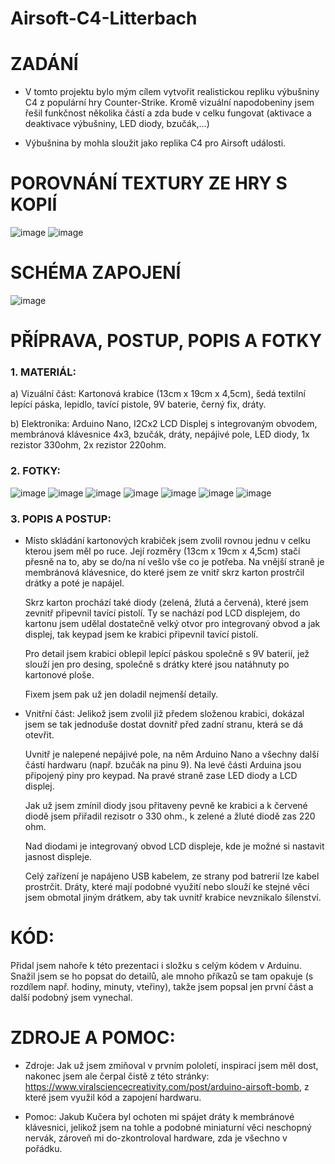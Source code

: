 # Airsoft-C4-Litterbach

# ZADÁNÍ

* V tomto projektu bylo mým cílem vytvořit realistickou repliku výbušniny C4 z populární hry Counter-Strike. Kromě vizuální napodobeniny jsem řešil funkčnost několika částí a zda bude v celku fungovat (aktivace a deaktivace výbušniny, LED diody, bzučák,…)

* Výbušnina by mohla sloužit jako replika C4 pro Airsoft události.

# POROVNÁNÍ TEXTURY ZE HRY S KOPIÍ

![image](https://cdn.discordapp.com/attachments/888092043803504730/1241105452851269732/csc4texture.png?ex=6648fd06&is=6647ab86&hm=067ca8167984efe412f07649b95a46f2cf91a2a9e66cfc23e89745a7e19c5933&) ![image](https://cdn.discordapp.com/attachments/888092043803504730/1241105452608127102/csc4irl.png?ex=6648fd06&is=6647ab86&hm=4b0224bea5126a228146ff6fdcd65305379026c8f3e8b31226050ed9bb468c19&)

# SCHÉMA ZAPOJENÍ

![image](https://cdn.discordapp.com/attachments/888092043803504730/1241111197965746218/Vystrizek.PNG?ex=66490260&is=6647b0e0&hm=255efdacc2c88dc32b3b883f21b73613d86d2d6855345c2f19b3436b2020fc10&)

# PŘÍPRAVA, POSTUP, POPIS A FOTKY

### 1. MATERIÁL:

a) Vizuální část: Kartonová krabice (13cm x 19cm x 4,5cm), šedá textilní lepící páska, lepidlo, tavící pistole, 9V baterie, černý fix, dráty.

b) Elektronika: Arduino Nano, I2Cx2 LCD Displej s integrovaným obvodem, membránová klávesnice 4x3, bzučák, dráty, nepájivé pole, LED diody, 1x rezistor 330ohm, 2x rezistor 220ohm.

### 2. FOTKY:

![image](https://cdn.discordapp.com/attachments/888092043803504730/1241114047336677437/696C6ED7-208D-45B3-A180-6A7A6C03B23C.jpg?ex=66490507&is=6647b387&hm=ac4b674562e8d82aba58c91f95b67c873da108a39783d04ee93b2276589e75d3&) ![image](https://cdn.discordapp.com/attachments/888092043803504730/1241114046971908176/182B3470-330A-43CF-B3BA-EE7E0609CBCB.jpg?ex=66490507&is=6647b387&hm=c233ab701bc1567c1ccc19e6656215cea027c9e91ddd288f062836a797491574&) ![image](https://cdn.discordapp.com/attachments/888092043803504730/1241114046694948916/C794CA2C-D8F6-43BC-BC24-CAA8A3E08781.jpg?ex=66490507&is=6647b387&hm=f68cad9c923822591a6bc8651edd53682c32d54a479d58b7b607f752c0071b50&) ![image](https://cdn.discordapp.com/attachments/888092043803504730/1241114045264826458/2E807ED2-5CFD-4A8B-A55E-A033DE5DEBFC.jpg?ex=66490507&is=6647b387&hm=0a79537ff17d04f379be5ee1bd130029c379aaf0e07db98de3c26116079d2b45&) ![image](https://cdn.discordapp.com/attachments/888092043803504730/1241114045675737088/9D60E382-7BE4-41D9-BCF8-B285F3A6BF5E.jpg?ex=66490507&is=6647b387&hm=44e41427304c992bea0daa9ef6415128029824b3cfdbd2b4c570af84c1c77a92&) ![image](https://cdn.discordapp.com/attachments/888092043803504730/1241114046057414676/84446D6F-63CD-40CD-BB98-EE4A585FA66D.jpg?ex=66490507&is=6647b387&hm=87e70b157ac641b8f5e32a92fd770edf99563c0435f8836752fb5cb9777dd32d&) ![image](https://cdn.discordapp.com/attachments/888092043803504730/1241114047735271474/AAAA7F8C-CBDB-49D3-AEE9-641A1301345C.jpg?ex=66490507&is=6647b387&hm=b1f5d3f820cc2894e1dbc0e40f24080c9fa11c052d642eefddd3a4b281287c70&)

### 3. POPIS A POSTUP:

* Místo skládání kartonových krabiček jsem zvolil rovnou jednu v celku kterou jsem měl po ruce. Její rozměry (13cm x 19cm x 4,5cm) stačí přesně na to, aby se do/na ní vešlo vše co je potřeba. Na vnější straně je membránová klávesnice, do které jsem ze vnitř skrz karton prostrčil drátky a poté je napájel. 

  Skrz karton prochází také diody (zelená, žlutá a červená), které jsem zevnitř připevnil tavící pistolí.
Ty se nachází pod LCD displejem, do kartonu jsem udělal dostatečně velký otvor pro integrovaný obvod a jak displej, tak keypad jsem ke krabici připevnil tavící pistolí.

  Pro detail jsem krabici oblepil lepící páskou společně s 9V baterií, jež slouží jen pro desing, společně s drátky které jsou natáhnuty po kartonové ploše.

  Fixem jsem pak už jen doladil nejmenší detaily.

* Vnitřní část: Jelikož jsem zvolil již předem složenou krabici, dokázal jsem se tak jednoduše dostat dovnitř před zadní stranu, která se dá otevřit.

  Uvnitř je nalepené nepájivé pole, na něm Arduino Nano a všechny další částí hardwaru (např. bzučák na pinu 9). Na levé části Arduina jsou připojený piny pro keypad. Na pravé straně zase LED diody a LCD displej. 

  Jak už jsem zmínil diody jsou přitaveny pevně ke krabici a k červené diodě jsem přiřadil rezisotr o 330 ohm., k zelené a žluté diodě zas 220 ohm.

  Nad diodami je integrovaný obvod LCD displeje, kde je možné si nastavit jasnost displeje.

  Celý zařízení je napájeno USB kabelem, ze strany pod batrerií lze kabel prostrčit. Dráty, které mají podobné využití nebo slouží ke stejné věci jsem obmotal jiným drátkem, aby tak uvnitř krabice nevznikalo šílenství.

# KÓD:

Přidal jsem nahoře k této prezentaci i složku s celým kódem v Arduinu. Snažil jsem se ho popsat do detailů, ale mnoho příkazů se tam opakuje (s rozdílem např. hodiny, minuty, vteřiny), takže jsem popsal jen první část a další podobný jsem vynechal.

# ZDROJE A POMOC:

* Zdroje: Jak už jsem zmiňoval v prvním pololetí, inspirací jsem měl dost, nakonec jsem ale čerpal čistě z této stránky: https://www.viralsciencecreativity.com/post/arduino-airsoft-bomb, z které jsem využil kód a zapojení hardwaru.

* Pomoc: Jakub Kučera byl ochoten mi spájet dráty k membránové klávesnici, jelikož jsem na tohle a podobné miniaturní věci neschopný nervák, zároveň mi do-zkontroloval hardware, zda je všechno v pořádku.
